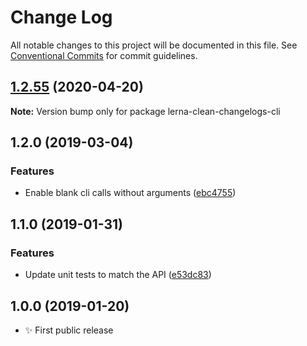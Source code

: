 # Change Log

All notable changes to this project will be documented in this file.
See [Conventional Commits](https://conventionalcommits.org) for commit guidelines.

## [1.2.55](https://gitlab.com/codsen/codsen/compare/lerna-clean-changelogs-cli@1.2.54...lerna-clean-changelogs-cli@1.2.55) (2020-04-20)

**Note:** Version bump only for package lerna-clean-changelogs-cli





## 1.2.0 (2019-03-04)

### Features

- Enable blank cli calls without arguments ([ebc4755](https://gitlab.com/codsen/codsen/commit/ebc4755))

## 1.1.0 (2019-01-31)

### Features

- Update unit tests to match the API ([e53dc83](https://gitlab.com/codsen/codsen/commit/e53dc83))

## 1.0.0 (2019-01-20)

- ✨ First public release

